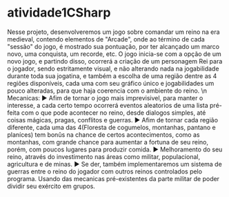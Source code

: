 # atividade1CSharp
Nesse projeto, desenvolveremos um jogo sobre comandar um reino na era medieval, contendo elementos de "Arcade", onde ao término de cada "sessão" do jogo, é mostrado sua pontuação, por ter alcançado um marco novo, uma conquista, um recorde, etc.
O jogo inicia-se com a opção de um novo jogo, e partindo disso, ocorrerá a criação de um personagem Rei para o jogador, sendo estritamente visual, e não alterando nada na jogabilidade durante toda sua jogatina, e também a escolha de uma região dentre as 4 regiões disponíveis, cada uma com seu gráfico único e jogabilidades um pouco alteradas, para que haja coerencia com o ambiente do reino. \n
    Mecanicas:
     ► Afim de tornar o jogo mais imprevisivel, para manter o interesse, a cada certo tempo ocorrerá eventos aleatorios de uma lista pré-feita com o que pode acontecer no reino, desde dialogos simples, até coisas mágicas, pragas, conflitos e guerras.
     ► Afim de tornar cada região diferente, cada uma das 4(Floresta de cogumelos, montanhas, pantano e planíces) tem bonûs na chance de certos acontecimentos, como as montanhas, com grande chance para aumentar a fortuna de seu reino, porém, com poucos lugares para produzir comida.
     ► Melhoramento do seu reino, através do investimento nas áreas como militar, populacional, agricultura e de minas.
     ► Se der, também implementaremos um sistema de guerras entre o reino do jogador com outros reinos controlados pelo programa. Usando das mecanicas pré-existentes da parte militar de poder dividir seu exército em grupos.
